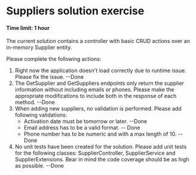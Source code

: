 # Suppliers solution exercise
#### Time limit: 1 hour

The current solution contains a controller with basic CRUD actions over an in-memory Supplier entity.

Please complete the following actions:

1.	Right now the application doesn't load correctly due to runtime issue. 
	Please fix the issue. --Done
2.	The GetSupplier and GetSuppliers endpoints only return the supplier information without including emails or phones. 
	Please make the appropriate modifications to include both in the response of each method. --Done
3.	When adding new suppliers, no validation is performed. 
	Please add following validations:
	- Activation date must be tomorrow or later. --Done
	- Email address has to be a valid format. -- Done
	- Phone number has to be numeric and with a max length of 10. --Done
4.	No unit tests have been created for the solution. 
	Please add unit tests for the following classes: SupplierController, SupplierService and SupplierExtensions. 
	Bear in mind the code coverage should be as high as possible. --Done



